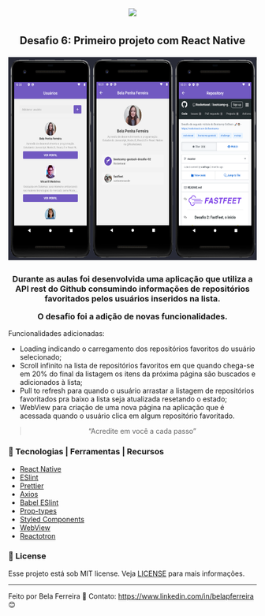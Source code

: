 <h1 align="center">
<img src="https://user-images.githubusercontent.com/59603768/75156287-8fa02b80-56f0-11ea-84a3-a6bacc2fcdd1.png">
</h1>

<h2 align="center">
  <p>Desafio 6: Primeiro projeto com React Native</p>
  <p>
  <img src="/images/desafio06.PNG" width="600" height="412" >
  </p>
</h2>

<h3 align="center">
  Durante as aulas foi desenvolvida uma aplicação que utiliza a API rest do Github consumindo informações de repositórios favoritados pelos usuários inseridos na lista.

  O desafio foi a adição de novas funcionalidades.
</h3>

  Funcionalidades adicionadas:

  - Loading indicando o carregamento dos repositórios favoritos do usuário selecionado;
  - Scroll infinito na lista de repositórios favoritos em que quando chega-se em 20% do final da listagem os itens da próxima página são buscados e adicionados à lista;
  - Pull to refresh para quando o usuário arrastar a listagem de repositórios favoritados pra baixo a lista seja atualizada resetando o estado;
  - WebView para criação de uma nova página na aplicação que é acessada quando o usuário clica em algum repositório favoritado.

<blockquote align="center">“Acredite em você a cada passo”</blockquote>

### :wrench: Tecnologias | Ferramentas | Recursos

-  [React Native](https://reactnative.dev/)
-  [ESlint](https://eslint.org/)
-  [Prettier](https://prettier.io/)
-  [Axios](https://github.com/axios/axios)
-  [Babel ESlint](https://github.com/babel/babel-eslint)
-  [Prop-types](https://www.npmjs.com/package/prop-types)
-  [Styled Components](https://styled-components.com/)
-  [WebView](https://github.com/react-native-community/react-native-webview/blob/master/docs/Getting-Started.md)
-  [Reactotron](https://infinite.red/reactotron)

### :memo: License
Esse projeto está sob MIT license. Veja [LICENSE](https://github.com/belapferreira/desafio06-primeiro-projeto-com-react-native/blob/master/LICENSE) para mais informações.

---

Feito por Bela Ferreira :blue_heart: Contato: https://www.linkedin.com/in/belapferreira :blush:
